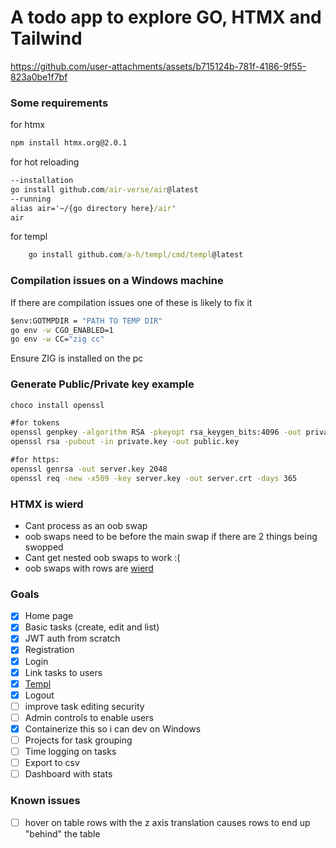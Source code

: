 # A todo app to explore GO, HTMX and Tailwind

https://github.com/user-attachments/assets/b715124b-781f-4186-9f55-823a0be1f7bf

### Some requirements

for htmx
```cmd
npm install htmx.org@2.0.1
```
for hot reloading
```cmd
--installation
go install github.com/air-verse/air@latest
--running
alias air='~/{go directory here}/air'
air
```
for templ
```cmd
    go install github.com/a-h/templ/cmd/templ@latest
```

### Compilation issues on a Windows machine

If there are compilation issues one of these is likely to fix it
```cmd
$env:GOTMPDIR = "PATH TO TEMP DIR"
go env -w CGO_ENABLED=1
go env -w CC="zig cc"
```
Ensure ZIG is installed on the pc

### Generate Public/Private key example

```cmd
choco install openssl

#for tokens
openssl genpkey -algorithm RSA -pkeyopt rsa_keygen_bits:4096 -out private.key
openssl rsa -pubout -in private.key -out public.key

#for https:
openssl genrsa -out server.key 2048
openssl req -new -x509 -key server.key -out server.crt -days 365
```

### HTMX is wierd
- Cant process <body></body> as an oob swap
- oob swaps need to be before the main swap if there are 2 things being swopped
- Cant get nested oob swaps to work :(
- oob swaps with rows are [wierd](https://htmx.org/attributes/hx-swap-oob/)

### Goals

- [x] Home page
- [x] Basic tasks (create, edit and list)
- [x] JWT auth from scratch
- [x] Registration
- [x] Login
- [x] Link tasks to users
- [x] [Templ](https://templ.guide/)
- [x] Logout
- [ ] improve task editing security
- [ ] Admin controls to enable users
- [x] Containerize this so i can dev on Windows
- [ ] Projects for task grouping
- [ ] Time logging on tasks
- [ ] Export to csv
- [ ] Dashboard with stats

### Known issues
- [ ] hover on table rows with the z axis translation causes rows to end up "behind" the table
